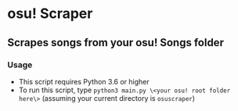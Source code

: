 # osu! Scraper

## Scrapes songs from your osu! Songs folder

### Usage

- This script requires Python 3.6 or higher
- To run this script, type `python3 main.py \<your osu! root folder here\>` (assuming your current directory is `osuscraper`)
